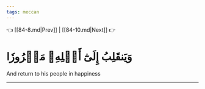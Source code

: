 ```yaml
---
tags: meccan
---
```


👈 [[84-8.md|Prev]] | [[84-10.md|Next]] 👉

# وَيَنقَلِبُ إِلَىٰٓ أَهۡلِهِۦ مَسۡرُورٗا

And return to his people in happiness

---


